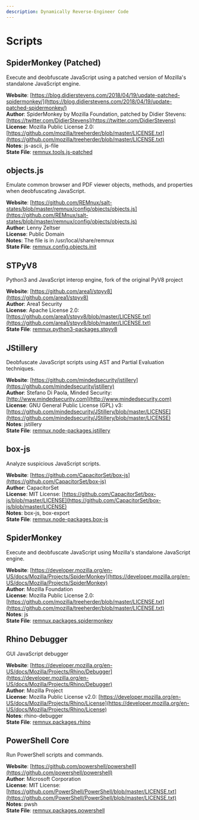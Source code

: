 ```yaml
---
description: Dynamically Reverse-Engineer Code
---
```


# Scripts

## SpiderMonkey \(Patched\)

Execute and deobfuscate JavaScript using a patched version of Mozilla's standalone JavaScript engine.

**Website**: [https://blog.didierstevens.com/2018/04/19/update-patched-spidermonkey/](https://blog.didierstevens.com/2018/04/19/update-patched-spidermonkey/)  
**Author**: SpiderMonkey by Mozilla Foundation, patched by Didier Stevens: [https://twitter.com/DidierStevens](https://twitter.com/DidierStevens)  
**License**: Mozilla Public License 2.0: [https://github.com/mozilla/treeherder/blob/master/LICENSE.txt](https://github.com/mozilla/treeherder/blob/master/LICENSE.txt)  
**Notes**: js-ascii, js-file  
**State File**: [remnux.tools.js-patched](https://github.com/REMnux/salt-states/blob/master/remnux/tools/js-patched.sls)

## objects.js

Emulate common browser and PDF viewer objects, methods, and properties when deobfuscating JavaScript.

**Website**: [https://github.com/REMnux/salt-states/blob/master/remnux/config/objects/objects.js](https://github.com/REMnux/salt-states/blob/master/remnux/config/objects/objects.js)  
**Author**: Lenny Zeltser  
**License**: Public Domain  
**Notes**: The file is in /usr/local/share/remnux  
**State File**: [remnux.config.objects.init](https://github.com/REMnux/salt-states/blob/master/remnux/config/objects/init.sls)

## STPyV8

Python3 and JavaScript interop engine, fork of the original PyV8 project

**Website**: [https://github.com/area1/stpyv8](https://github.com/area1/stpyv8)  
**Author**: Area1 Security  
**License**: Apache License 2.0: [https://github.com/area1/stpyv8/blob/master/LICENSE.txt](https://github.com/area1/stpyv8/blob/master/LICENSE.txt)  
**State File**: [remnux.python3-packages.stpyv8](https://github.com/REMnux/salt-states/blob/master/remnux/python3-packages/stpyv8.sls)

## JStillery

Deobfuscate JavaScript scripts using AST and Partial Evaluation techniques.

**Website**: [https://github.com/mindedsecurity/jstillery](https://github.com/mindedsecurity/jstillery)  
**Author**: Stefano Di Paola, Minded Security: [http://www.mindedsecurity.com](http://www.mindedsecurity.com)  
**License**: GNU General Public License \(GPL\) v3: [https://github.com/mindedsecurity/JStillery/blob/master/LICENSE](https://github.com/mindedsecurity/JStillery/blob/master/LICENSE)  
**Notes**: jstillery  
**State File**: [remnux.node-packages.jstillery](https://github.com/REMnux/salt-states/blob/master/remnux/node-packages/jstillery.sls)

## box-js

Analyze suspicious JavaScript scripts.

**Website**: [https://github.com/CapacitorSet/box-js](https://github.com/CapacitorSet/box-js)  
**Author**: CapacitorSet  
**License**: MIT License: [https://github.com/CapacitorSet/box-js/blob/master/LICENSE](https://github.com/CapacitorSet/box-js/blob/master/LICENSE)  
**Notes**: box-js, box-export  
**State File**: [remnux.node-packages.box-js](https://github.com/REMnux/salt-states/blob/master/remnux/node-packages/box-js.sls)

## SpiderMonkey

Execute and deobfuscate JavaScript using Mozilla's standalone JavaScript engine.

**Website**: [https://developer.mozilla.org/en-US/docs/Mozilla/Projects/SpiderMonkey](https://developer.mozilla.org/en-US/docs/Mozilla/Projects/SpiderMonkey)  
**Author**: Mozilla Foundation  
**License**: Mozilla Public License 2.0: [https://github.com/mozilla/treeherder/blob/master/LICENSE.txt](https://github.com/mozilla/treeherder/blob/master/LICENSE.txt)  
**Notes**: js  
**State File**: [remnux.packages.spidermonkey](https://github.com/REMnux/salt-states/blob/master/remnux/packages/spidermonkey.sls)

## Rhino Debugger

GUI JavaScript debugger

**Website**: [https://developer.mozilla.org/en-US/docs/Mozilla/Projects/Rhino/Debugger](https://developer.mozilla.org/en-US/docs/Mozilla/Projects/Rhino/Debugger)  
**Author**: Mozilla Project  
**License**: Mozilla Public License v2.0: [https://developer.mozilla.org/en-US/docs/Mozilla/Projects/Rhino/License](https://developer.mozilla.org/en-US/docs/Mozilla/Projects/Rhino/License)  
**Notes**: rhino-debugger  
**State File**: [remnux.packages.rhino](https://github.com/REMnux/salt-states/blob/master/remnux/packages/rhino.sls)

## PowerShell Core

Run PowerShell scripts and commands.

**Website**: [https://github.com/powershell/powershell](https://github.com/powershell/powershell)  
**Author**: Microsoft Corporation  
**License**: MIT License: [https://github.com/PowerShell/PowerShell/blob/master/LICENSE.txt](https://github.com/PowerShell/PowerShell/blob/master/LICENSE.txt)  
**Notes**: pwsh  
**State File**: [remnux.packages.powershell](https://github.com/REMnux/salt-states/blob/master/remnux/packages/powershell.sls)

